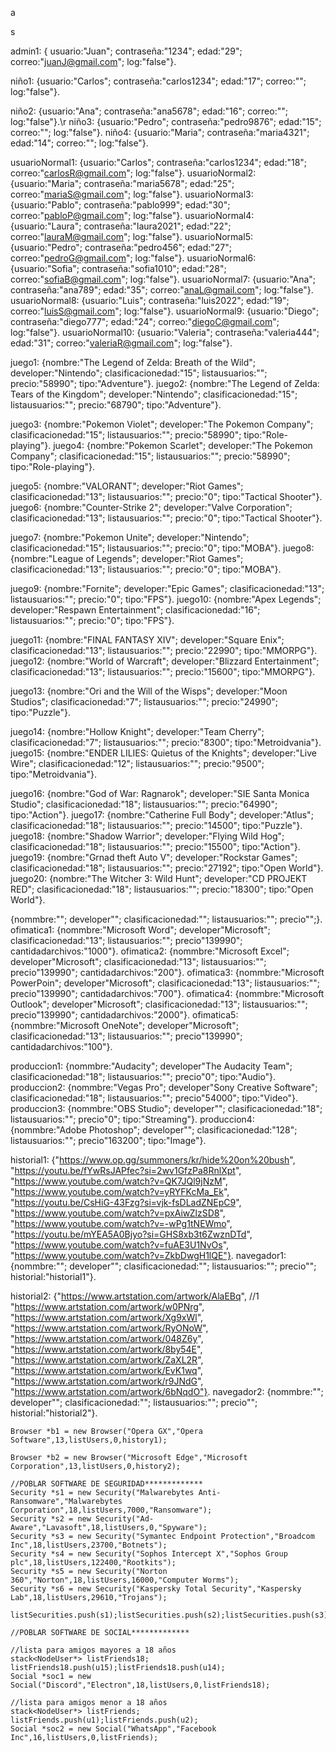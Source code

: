 a

s

admin1: { usuario:"Juan"; contraseña:"1234"; edad:"29"; correo:"juanJ@gmail.com"; log:"false"}.

niño1: {usuario:"Carlos"; contraseña:"carlos1234"; edad:"17"; correo:""; log:"false"}.

niño2: {usuario:"Ana"; contraseña:"ana5678"; edad:"16"; correo:""; log:"false"}.\r
niño3: {usuario:"Pedro"; contraseña:"pedro9876"; edad:"15"; correo:""; log:"false"}.
niño4: {usuario:"Maria"; contraseña:"maria4321"; edad:"14"; correo:""; log:"false"}.

usuarioNormal1: {usuario:"Carlos"; contraseña:"carlos1234"; edad:"18"; correo:"carlosR@gmail.com"; log:"false"}.
usuarioNormal2: {usuario:"Maria"; contraseña:"maria5678"; edad:"25"; correo:"mariaS@gmail.com"; log:"false"}.
usuarioNormal3: {usuario:"Pablo"; contraseña:"pablo999"; edad:"30"; correo:"pabloP@gmail.com"; log:"false"}.
usuarioNormal4: {usuario:"Laura"; contraseña:"laura2021"; edad:"22"; correo:"lauraM@gmail.com"; log:"false"}.
usuarioNormal5: {usuario:"Pedro"; contraseña:"pedro456"; edad:"27"; correo:"pedroG@gmail.com"; log:"false"}.
usuarioNormal6: {usuario:"Sofia"; contraseña:"sofia1010"; edad:"28"; correo:"sofiaB@gmail.com"; log:"false"}.
usuarioNormal7: {usuario:"Ana"; contraseña:"ana789"; edad:"35"; correo:"anaL@gmail.com"; log:"false"}.
usuarioNormal8: {usuario:"Luis"; contraseña:"luis2022"; edad:"19"; correo:"luisS@gmail.com"; log:"false"}.
usuarioNormal9: {usuario:"Diego"; contraseña:"diego777"; edad:"24"; correo:"diegoC@gmail.com"; log:"false"}.
usuarioNormal10: {usuario:"Valeria"; contraseña:"valeria444"; edad:"31"; correo:"valeriaR@gmail.com"; log:"false"}.

juego1: {nombre:"The Legend of Zelda: Breath of the Wild"; developer:"Nintendo"; clasificacionedad:"15"; listausuarios:""; precio:"58990"; tipo:"Adventure"}.
juego2: {nombre:"The Legend of Zelda: Tears of the Kingdom"; developer:"Nintendo"; clasificacionedad:"15"; listausuarios:""; precio:"68790"; tipo:"Adventure"}.

juego3: {nombre:"Pokemon Violet"; developer:"The Pokemon Company"; clasificacionedad:"15"; listausuarios:""; precio:"58990"; tipo:"Role-playing"}.
juego4: {nombre:"Pokemon Scarlet"; developer:"The Pokemon Company"; clasificacionedad:"15"; listausuarios:""; precio:"58990"; tipo:"Role-playing"}.

juego5: {nombre:"VALORANT"; developer:"Riot Games"; clasificacionedad:"13"; listausuarios:""; precio:"0"; tipo:"Tactical Shooter"}.
juego6: {nombre:"Counter-Strike 2"; developer:"Valve Corporation"; clasificacionedad:"13"; listausuarios:""; precio:"0"; tipo:"Tactical Shooter"}.

juego7: {nombre:"Pokemon Unite"; developer:"Nintendo"; clasificacionedad:"15"; listausuarios:""; precio:"0"; tipo:"MOBA"}.
juego8: {nombre:"League of Legends"; developer:"Riot Games"; clasificacionedad:"13"; listausuarios:""; precio:"0"; tipo:"MOBA"}.

juego9: {nombre:"Fornite"; developer:"Epic Games"; clasificacionedad:"13"; listausuarios:""; precio:"0"; tipo:"FPS"}.
juego10: {nombre:"Apex Legends"; developer:"Respawn Entertainment"; clasificacionedad:"16"; listausuarios:""; precio:"0"; tipo:"FPS"}.

juego11: {nombre:"FINAL FANTASY XIV"; developer:"Square Enix"; clasificacionedad:"13"; listausuarios:""; precio:"22990"; tipo:"MMORPG"}.
juego12: {nombre:"World of Warcraft"; developer:"Blizzard Entertainment"; clasificacionedad:"13"; listausuarios:""; precio:"15600"; tipo:"MMORPG"}.

juego13: {nombre:"Ori and the Will of the Wisps"; developer:"Moon Studios"; clasificacionedad:"7"; listausuarios:""; precio:"24990"; tipo:"Puzzle"}.

juego14: {nombre:"Hollow Knight"; developer:"Team Cherry"; clasificacionedad:"7"; listausuarios:""; precio:"8300"; tipo:"Metroidvania"}.
juego15: {nombre:"ENDER LILIES: Quietus of the Knights"; developer:"Live Wire"; clasificacionedad:"12"; listausuarios:""; precio:"9500"; tipo:"Metroidvania"}.

juego16: {nombre:"God of War: Ragnarok"; developer:"SIE Santa Monica Studio"; clasificacionedad:"18"; listausuarios:""; precio:"64990"; tipo:"Action"}.
juego17: {nombre:"Catherine Full Body"; developer:"Atlus"; clasificacionedad:"18"; listausuarios:""; precio:"14500"; tipo:"Puzzle"}.
juego18: {nombre:"Shadow Warrior"; developer:"Flying Wild Hog"; clasificacionedad:"18"; listausuarios:""; precio:"15500"; tipo:"Action"}.
juego19: {nombre:"Grnad theft Auto V"; developer:"Rockstar Games"; clasificacionedad:"18"; listausuarios:""; precio:"27192"; tipo:"Open World"}.
juego20: {nombre:"The Witcher 3: Wild Hunt"; developer:"CD PROJEKT RED"; clasificacionedad:"18"; listausuarios:""; precio:"18300"; tipo:"Open World"}.

{nommbre:""; developer""; clasificacionedad:""; listausuarios:""; precio"";}.
ofimatica1: {nommbre:"Microsoft Word"; developer"Microsoft"; clasificacionedad:"13"; listausuarios:""; precio"139990"; cantidadarchivos:"1000"}.
ofimatica2: {nommbre:"Microsoft Excel"; developer"Microsoft"; clasificacionedad:"13"; listausuarios:""; precio"139990"; cantidadarchivos:"200"}.
ofimatica3: {nommbre:"Microsoft PowerPoin"; developer"Microsoft"; clasificacionedad:"13"; listausuarios:""; precio"139990"; cantidadarchivos:"700"}.
ofimatica4: {nommbre:"Microsoft Outlook"; developer"Microsoft"; clasificacionedad:"13"; listausuarios:""; precio"139990"; cantidadarchivos:"2000"}.
ofimatica5: {nommbre:"Microsoft OneNote"; developer"Microsoft"; clasificacionedad:"13"; listausuarios:""; precio"139990"; cantidadarchivos:"100"}.

produccion1: {nommbre:"Audacity"; developer"The Audacity Team"; clasificacionedad:"18"; listausuarios:""; precio"0"; tipo:"Audio"}.
produccion2: {nommbre:"Vegas Pro"; developer"Sony Creative Software"; clasificacionedad:"18"; listausuarios:""; precio"54000"; tipo:"Video"}.
produccion3: {nommbre:"OBS Studio"; developer""; clasificacionedad:"18"; listausuarios:""; precio"0"; tipo:"Streaming"}.
produccion4: {nommbre:"Adobe Photoshop"; developer""; clasificacionedad:"128"; listausuarios:""; precio"163200"; tipo:"Image"}.

historial1: {"https://www.op.gg/summoners/kr/hide%20on%20bush",
                            "https://youtu.be/fYwRsJAPfec?si=2wv1GfzPa8RnlXpt",
                            "https://www.youtube.com/watch?v=QK7JQl9jNzM",
                            "https://www.youtube.com/watch?v=yRYFKcMa_Ek",
                            "https://youtu.be/CsHiG-43Fzg?si=vjk-fsDLadZNEpC9",
                            "https://www.youtube.com/watch?v=pxAiwZlzSD8",
                            "https://www.youtube.com/watch?v=-wPg1tNEWmo",
                            "https://youtu.be/mYEA5A0Bjyo?si=GHS8xb3t6ZwznDTd",
                            "https://www.youtube.com/watch?v=fuAE3U1NvOs",
                            "https://www.youtube.com/watch?v=ZkbDwgH1lQE"}.
navegador1: {nommbre:""; developer""; clasificacionedad:""; listausuarios:""; precio""; historial:"historial1"}.

historial2: {"https://www.artstation.com/artwork/AlaEBq", //1
                            "https://www.artstation.com/artwork/w0PNrg",
                            "https://www.artstation.com/artwork/Xg9xWl",
                            "https://www.artstation.com/artwork/RyONoW",
                            "https://www.artstation.com/artwork/048Z6y",
                            "https://www.artstation.com/artwork/8by54E",
                            "https://www.artstation.com/artwork/ZaXL2R",
                            "https://www.artstation.com/artwork/EvK1wq",
                            "https://www.artstation.com/artwork/r9JNdG",
                            "https://www.artstation.com/artwork/6bNqdO"}.
navegador2: {nommbre:""; developer""; clasificacionedad:""; listausuarios:""; precio""; historial:"historial2"}.


    Browser *b1 = new Browser("Opera GX","Opera Software",13,listUsers,0,history1);

    Browser *b2 = new Browser("Microsoft Edge","Microsoft Corporation",13,listUsers,0,history2);

    //POBLAR SOFTWARE DE SEGURIDAD*************
    Security *s1 = new Security("Malwarebytes Anti-Ransomware","Malwarebytes Corporation",18,listUsers,7000,"Ransomware");
    Security *s2 = new Security("Ad-Aware","Lavasoft",18,listUsers,0,"Spyware");
    Security *s3 = new Security("Symantec Endpoint Protection","Broadcom Inc",18,listUsers,23700,"Botnets");
    Security *s4 = new Security("Sophos Intercept X","Sophos Group plc",18,listUsers,122400,"Rootkits");
    Security *s5 = new Security("Norton 360","Norton",18,listUsers,16000,"Computer Worms");
    Security *s6 = new Security("Kaspersky Total Security","Kaspersky Lab",18,listUsers,29610,"Trojans");

    listSecurities.push(s1);listSecurities.push(s2);listSecurities.push(s3);listSecurities.push(s4);listSecurities.push(s5);listSecurities.push(s6);

    //POBLAR SOFTWARE DE SOCIAL*************

    //lista para amigos mayores a 18 años
    stack<NodeUser*> listFriends18;
    listFriends18.push(u15);listFriends18.push(u14);
    Social *soc1 = new Social("Discord","Electron",18,listUsers,0,listFriends18);

    //lista para amigos menor a 18 años
    stack<NodeUser*> listFriends;
    listFriends.push(u1);listFriends.push(u2);
    Social *soc2 = new Social("WhatsApp","Facebook Inc",16,listUsers,0,listFriends);
